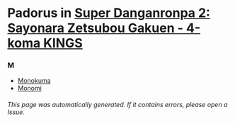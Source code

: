 # Padorus in [Super Danganronpa 2: Sayonara Zetsubou Gakuen - 4-koma KINGS](https://myanimelist.net/manga/44243/Super_Danganronpa_2__Sayonara_Zetsubou_Gakuen_-_4-koma_KINGS)

### M
* [Monokuma](https://github.com/shadow578/Project-Padoru/blob/master/table-of-contents/characters/Monokuma.md)
* [Monomi](https://github.com/shadow578/Project-Padoru/blob/master/table-of-contents/characters/Monomi.md)

###### This page was automatically generated. If it contains errors, please open a Issue.
